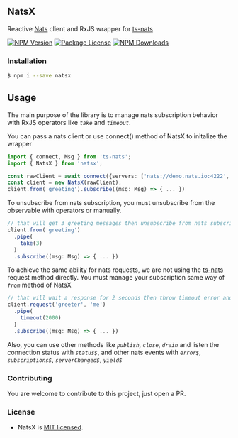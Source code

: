 ## NatsX
 <p>Reactive <a href="http://nats.io" target="_blank">Nats</a> client and RxJS wrapper for <a href="https://github.com/nats-io/nats.ts" target="_blank">ts-nats</a></p>

 <a href="https://www.npmjs.com/~natsx" target="_blank"><img src="https://img.shields.io/npm/v/natsx.svg"
      alt="NPM Version" /></a>
  <a href="https://www.npmjs.com/~natsx" target="_blank"><img src="https://img.shields.io/npm/l/natsx.svg"
      alt="Package License" /></a>
  <a href="https://www.npmjs.com/~natsx" target="_blank"><img
      src="https://img.shields.io/npm/dm/natsx.svg" alt="NPM Downloads" /></a>
 ### Installation

```bash
$ npm i --save natsx
```

## Usage
The main purpose of the library is to manage nats subscription behavior with RxJS operators like _`take`_ and _`timeout`_.

You can pass a nats client or use connect() method of NatsX to initalize the wrapper

```ts
import { connect, Msg } from 'ts-nats';
import { NatsX } from 'natsx';

const rawClient = await connect({servers: ['nats://demo.nats.io:4222', 'tls://demo.nats.io:4443']});
const client = new NatsX(rawClient);
client.from('greeting').subscribe((msg: Msg) => { ... })
```

To unsubscribe from nats subscription, you must unsubscribe from the observable with operators or manually.

```ts
// that will get 3 greeting messages then unsubscribe from nats subscription
client.from('greeting')
  .pipe(
    take(3)
  )
  .subscribe((msg: Msg) => { ... })
```

To achieve the same ability for nats requests, we are not using the <a href="https://github.com/nats-io/nats.ts" target="_blank">ts-nats</a> request method directly. You must manage your subscription same way of _`from`_ method of NatsX

```ts
// that will wait a response for 2 seconds then throw timeout error and unsubscribe from reply subject.
client.request('greeter', 'me')
  .pipe(
    timeout(2000)
  )
  .subscribe((msg: Msg) => { ... })
```

Also, you can use other methods like _`publish`_, _`close`_, _`drain`_ and listen the connection status with _`status$`_, and other nats events with _`error$`_, _`subscriptions$`_,  _`serverChanged$`_, _`yield$`_

### Contributing

You are welcome to contribute to this project, just open a PR.
### License

- NatsX is [MIT licensed](LICENSE).